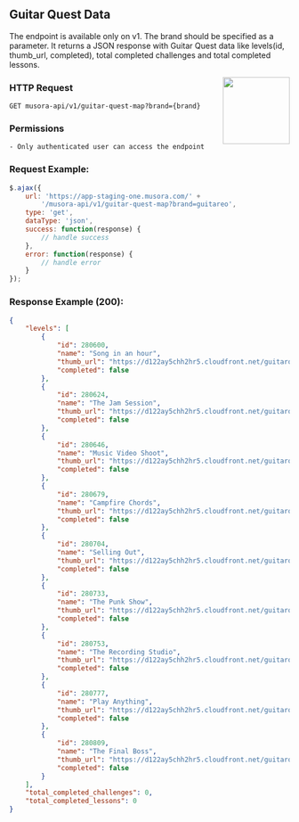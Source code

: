 ## Guitar Quest Data
The endpoint is available only on v1. The brand should be specified as a parameter.
It returns a JSON response with Guitar Quest data like levels(id, thumb_url, completed), total completed challenges and total completed lessons.



<a href="https://red-shadow-611407.postman.co/workspace/Team-Workspace~38bb093f-0978-4a83-8423-944a3c78fd51/example/9725390-a5a523c3-14e6-41e0-827d-0a6f611c4e72"  target="_blank" style="float:right;">
<img width="120px" src="https://images.ctfassets.net/1wryd5vd9xez/1sHuHRROdF7ifCjy4QKVXk/a44e85c6138dbe13126c4ede8650cf29/https___cdn-images-1.medium.com_max_2000_1_O0OZO4m6nbwwnYAtkSQO0g.png"/>
</a>

### HTTP Request
`GET musora-api/v1/guitar-quest-map?brand={brand}`

### Permissions
    - Only authenticated user can access the endpoint

### Request Example:

```js
$.ajax({
    url: 'https://app-staging-one.musora.com/' +
        '/musora-api/v1/guitar-quest-map?brand=guitareo',
    type: 'get',
    dataType: 'json',
    success: function(response) {
        // handle success
    },
    error: function(response) {
        // handle error
    }
});
```

### Response Example (200):

```json
{
    "levels": [
        {
            "id": 280600,
            "name": "Song in an hour",
            "thumb_url": "https://d122ay5chh2hr5.cloudfront.net/guitarquest/assets/level-1.png",
            "completed": false
        },
        {
            "id": 280624,
            "name": "The Jam Session",
            "thumb_url": "https://d122ay5chh2hr5.cloudfront.net/guitarquest/assets/level-2.png",
            "completed": false
        },
        {
            "id": 280646,
            "name": "Music Video Shoot",
            "thumb_url": "https://d122ay5chh2hr5.cloudfront.net/guitarquest/assets/level-3.png",
            "completed": false
        },
        {
            "id": 280679,
            "name": "Campfire Chords",
            "thumb_url": "https://d122ay5chh2hr5.cloudfront.net/guitarquest/assets/level-4.png",
            "completed": false
        },
        {
            "id": 280704,
            "name": "Selling Out",
            "thumb_url": "https://d122ay5chh2hr5.cloudfront.net/guitarquest/assets/level-5.png",
            "completed": false
        },
        {
            "id": 280733,
            "name": "The Punk Show",
            "thumb_url": "https://d122ay5chh2hr5.cloudfront.net/guitarquest/assets/level-6.png",
            "completed": false
        },
        {
            "id": 280753,
            "name": "The Recording Studio",
            "thumb_url": "https://d122ay5chh2hr5.cloudfront.net/guitarquest/assets/level-7.png",
            "completed": false
        },
        {
            "id": 280777,
            "name": "Play Anything",
            "thumb_url": "https://d122ay5chh2hr5.cloudfront.net/guitarquest/assets/level-8.png",
            "completed": false
        },
        {
            "id": 280809,
            "name": "The Final Boss",
            "thumb_url": "https://d122ay5chh2hr5.cloudfront.net/guitarquest/assets/level-9.png",
            "completed": false
        }
    ],
    "total_completed_challenges": 0,
    "total_completed_lessons": 0
}
```
